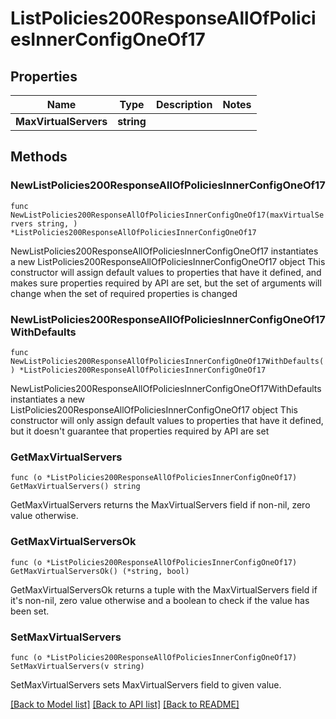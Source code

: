 # ListPolicies200ResponseAllOfPoliciesInnerConfigOneOf17

## Properties

Name | Type | Description | Notes
------------ | ------------- | ------------- | -------------
**MaxVirtualServers** | **string** |  | 

## Methods

### NewListPolicies200ResponseAllOfPoliciesInnerConfigOneOf17

`func NewListPolicies200ResponseAllOfPoliciesInnerConfigOneOf17(maxVirtualServers string, ) *ListPolicies200ResponseAllOfPoliciesInnerConfigOneOf17`

NewListPolicies200ResponseAllOfPoliciesInnerConfigOneOf17 instantiates a new ListPolicies200ResponseAllOfPoliciesInnerConfigOneOf17 object
This constructor will assign default values to properties that have it defined,
and makes sure properties required by API are set, but the set of arguments
will change when the set of required properties is changed

### NewListPolicies200ResponseAllOfPoliciesInnerConfigOneOf17WithDefaults

`func NewListPolicies200ResponseAllOfPoliciesInnerConfigOneOf17WithDefaults() *ListPolicies200ResponseAllOfPoliciesInnerConfigOneOf17`

NewListPolicies200ResponseAllOfPoliciesInnerConfigOneOf17WithDefaults instantiates a new ListPolicies200ResponseAllOfPoliciesInnerConfigOneOf17 object
This constructor will only assign default values to properties that have it defined,
but it doesn't guarantee that properties required by API are set

### GetMaxVirtualServers

`func (o *ListPolicies200ResponseAllOfPoliciesInnerConfigOneOf17) GetMaxVirtualServers() string`

GetMaxVirtualServers returns the MaxVirtualServers field if non-nil, zero value otherwise.

### GetMaxVirtualServersOk

`func (o *ListPolicies200ResponseAllOfPoliciesInnerConfigOneOf17) GetMaxVirtualServersOk() (*string, bool)`

GetMaxVirtualServersOk returns a tuple with the MaxVirtualServers field if it's non-nil, zero value otherwise
and a boolean to check if the value has been set.

### SetMaxVirtualServers

`func (o *ListPolicies200ResponseAllOfPoliciesInnerConfigOneOf17) SetMaxVirtualServers(v string)`

SetMaxVirtualServers sets MaxVirtualServers field to given value.



[[Back to Model list]](../README.md#documentation-for-models) [[Back to API list]](../README.md#documentation-for-api-endpoints) [[Back to README]](../README.md)


